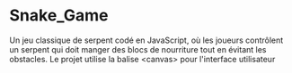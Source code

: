 # Snake_Game
Un jeu classique de serpent codé en JavaScript, où les joueurs contrôlent un serpent qui doit manger des blocs de nourriture tout en évitant les obstacles. Le projet utilise la balise &lt;canvas> pour l'interface utilisateur
